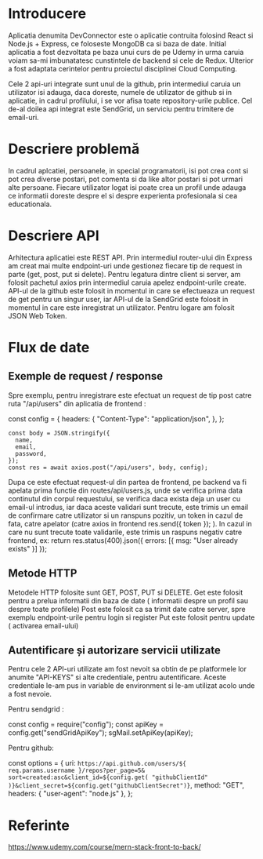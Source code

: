 # Introducere

Aplicatia denumita DevConnector este o aplicatie contruita folosind React si Node.js + Express, ce foloseste MongoDB ca si baza de date. Initial aplicatia a fost dezvoltata pe baza unui curs de pe Udemy in urma caruia voiam sa-mi imbunatatesc cunstintele de backend si cele de Redux. Ulterior a fost adaptata cerintelor pentru proiectul disciplinei Cloud Computing.

Cele 2 api-uri integrate sunt unul de la github, prin intermediul caruia un utilizator isi adauga, daca doreste, numele de utilizator de github si in aplicatie, in cadrul profilului, i se vor afisa toate repository-urile publice. Cel de-al doilea api integrat este  SendGrid, un serviciu pentru trimitere de email-uri.

# Descriere problemă

In cadrul aplcatiei, persoanele, in special programatorii, isi pot crea cont si pot crea diverse postari, pot comenta si da like altor postari si pot urmari alte persoane. Fiecare utilizator logat isi poate crea un profil unde adauga ce informatii doreste despre el si despre experienta profesionala si cea educationala.

# Descriere API

Arhitectura aplicatiei este REST API. Prin intermediul router-ului din Express am creat mai multe endpoint-uri unde gestionez fiecare tip de request in parte (get, post, put si delete). Pentru legatura dintre client si server, am folosit pachetul axios prin intermediul caruia apelez endpoint-urile create. API-ul de la github este folosit in momentul in care se efectueaza un request  de get pentru un singur user, iar API-ul de la SendGrid este folosit in momentul in care este inregistrat un utilizator. Pentru logare am folosit JSON Web Token.

# Flux de date
## Exemple de request / response

Spre exemplu, pentru inregistrare este efectuat un request de tip post catre ruta "/api/users" din aplicatia de frontend :

const config = {
      headers: {
        "Content-Type": "application/json",
      },
    };

    const body = JSON.stringify({
      name,
      email,
      password,
    });
    const res = await axios.post("/api/users", body, config);

Dupa ce este efectuat request-ul din partea de frontend, pe backend va fi apelata prima functie din routes/api/users.js, unde se verifica prima data continutul din corpul requestului, se verifica daca exista deja un user cu email-ul introdus, iar daca aceste validari sunt trecute, este trimis un email de confirmare catre utilizator si  un ranspuns pozitiv, un token in cazul de fata, catre apelator (catre axios in frontend  res.send({ token }); ). In cazul in care nu sunt trecute toate validarile, este trimis un raspuns negativ catre frontend, ex:  return res.status(400).json({ errors: [{ msg: "User already exists" }] });

## Metode HTTP

Metodele HTTP folosite sunt GET, POST, PUT si DELETE. 
Get este folosit pentru a prelua informatii din baza de date ( informatii despre un profil sau despre toate profilele)
Post este folosit ca sa trimit date catre server, spre exemplu endpoint-urile pentru login si register
Put este folosit pentru update ( activarea email-ului)

## Autentificare și autorizare servicii utilizate
Pentru cele 2 API-uri utilizate am fost nevoit sa obtin de pe platformele lor anumite "API-KEYS" si alte credentiale, pentru autentificare.
Aceste credentiale le-am pus in variable de environment si le-am utilizat acolo unde a fost nevoie.

Pentru sendgrid :

const config = require("config");
const apiKey = config.get("sendGridApiKey");
sgMail.setApiKey(apiKey);

Pentru github:

const options = {
      uri: `https://api.github.com/users/${
        req.params.username
      }/repos?per_page=5&
     sort=created:asc&client_id=${config.get(
       "githubClientId"
     )}&client_secret=${config.get("githubClientSecret")}`,
      method: "GET",
      headers: { "user-agent": "node.js" },
    };


# Referinte
https://www.udemy.com/course/mern-stack-front-to-back/